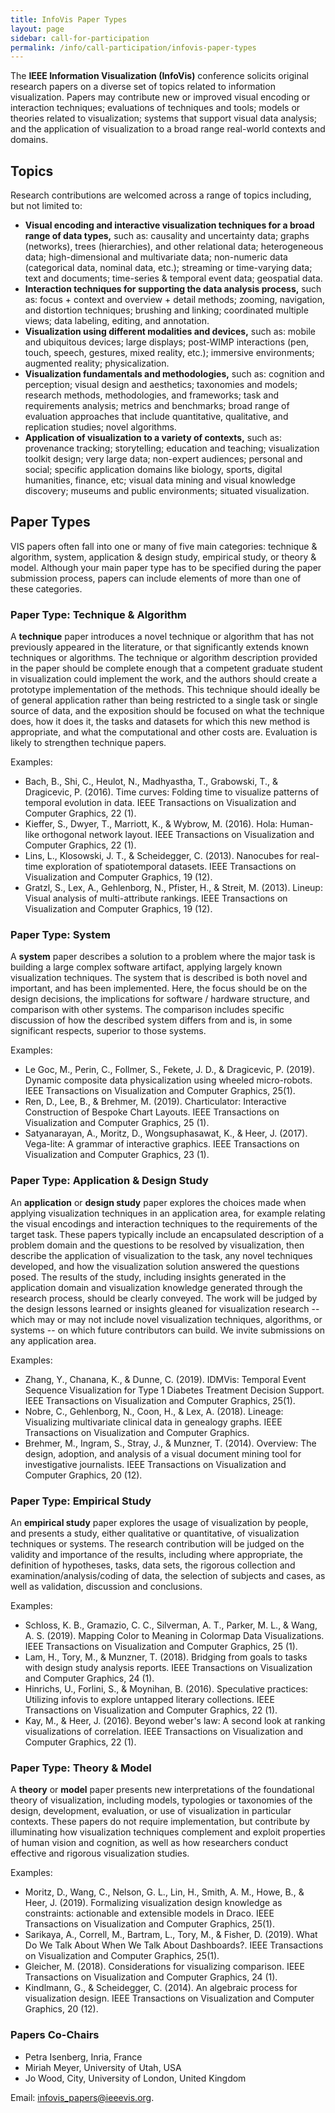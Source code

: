 ```yaml
---
title: InfoVis Paper Types
layout: page
sidebar: call-for-participation
permalink: /info/call-participation/infovis-paper-types
---
```


The **IEEE Information Visualization (InfoVis)** conference solicits original research papers on a diverse set of topics related to information visualization. Papers may contribute new or improved visual encoding or interaction techniques; evaluations of techniques and tools; models or theories related to visualization; systems that support visual data analysis; and the application of visualization to a broad range real-world contexts and domains.

## Topics
Research contributions are welcomed across a range of topics including, but not limited to:

* **Visual encoding and interactive visualization techniques for a broad range of data types,** such as: causality and uncertainty data; graphs (networks), trees (hierarchies), and other relational data; heterogeneous data; high-dimensional and multivariate data; non-numeric data (categorical data, nominal data, etc.); streaming or time-varying data; text and documents; time-series & temporal event data; geospatial data.
* **Interaction techniques for supporting the data analysis process,** such as: focus + context and overview + detail methods; zooming, navigation, and distortion techniques; brushing and linking; coordinated multiple views; data labeling, editing, and annotation.
* **Visualization using different modalities and devices,** such as: mobile and ubiquitous devices; large displays; post-WIMP interactions (pen, touch, speech, gestures, mixed reality, etc.); immersive environments; augmented reality; physicalization.
* **Visualization fundamentals and methodologies,** such as: cognition and perception; visual design and aesthetics; taxonomies and models; research methods, methodologies, and frameworks; task and requirements analysis; metrics and benchmarks; broad range of evaluation approaches that include quantitative, qualitative, and replication studies; novel algorithms. 
* **Application of visualization to a variety of contexts,** such as: provenance tracking; storytelling; education and teaching; visualization toolkit design; very large data; non-expert audiences; personal and social; specific application domains like biology, sports, digital humanities, finance, etc; visual data mining and visual knowledge discovery; museums and public environments; situated visualization.

## Paper Types
VIS papers often fall into one or many of five main categories: technique & algorithm, system, application & design study, empirical study, or theory & model. Although your main paper type has to be specified during the paper submission process, papers can include elements of more than one of these categories.

### Paper Type: Technique & Algorithm
A **technique** paper introduces a novel technique or algorithm that has not previously appeared in the literature, or that significantly extends known techniques or algorithms. The technique or algorithm description provided in the paper should be complete enough that a competent graduate student in visualization could implement the work, and the authors should create a prototype implementation of the methods. This technique should ideally be of general application rather than being restricted to a single task or single source of data, and the exposition should be focused on what the technique does, how it does it, the tasks and datasets for which this new method is appropriate, and what the computational and other costs are. Evaluation is likely to strengthen technique papers.

Examples:

* Bach, B., Shi, C., Heulot, N., Madhyastha, T., Grabowski, T., & Dragicevic, P. (2016). Time curves: Folding time to visualize patterns of temporal evolution in data. IEEE Transactions on Visualization and Computer Graphics, 22 (1).
* Kieffer, S., Dwyer, T., Marriott, K., & Wybrow, M. (2016). Hola: Human-like orthogonal network layout. IEEE Transactions on Visualization and Computer Graphics, 22 (1). 
* Lins, L., Klosowski, J. T., & Scheidegger, C. (2013). Nanocubes for real-time exploration of spatiotemporal datasets. IEEE Transactions on Visualization and Computer Graphics, 19 (12).
* Gratzl, S., Lex, A., Gehlenborg, N., Pfister, H., & Streit, M. (2013). Lineup: Visual analysis of multi-attribute rankings. IEEE Transactions on Visualization and Computer Graphics, 19 (12).

### Paper Type: System
A **system** paper describes a solution to a problem where the major task is building a large complex software artifact, applying largely known visualization techniques. The system that is described is both novel and important, and has been implemented. Here, the focus should be on the design decisions, the implications for software / hardware structure, and comparison with other systems. The comparison includes specific discussion of how the described system differs from and is, in some significant respects, superior to those systems.

Examples:

* Le Goc, M., Perin, C., Follmer, S., Fekete, J. D., & Dragicevic, P. (2019). Dynamic composite data physicalization using wheeled micro-robots. IEEE Transactions on Visualization and Computer Graphics, 25(1).
* Ren, D., Lee, B., & Brehmer, M. (2019). Charticulator: Interactive Construction of Bespoke Chart Layouts. IEEE Transactions on Visualization and Computer Graphics, 25 (1).
* Satyanarayan, A., Moritz, D., Wongsuphasawat, K., & Heer, J. (2017). Vega-lite: A grammar of interactive graphics. IEEE Transactions on Visualization and Computer Graphics, 23 (1).

### Paper Type: Application & Design Study
An **application** or **design study** paper explores the choices made when applying visualization techniques in an application area, for example relating the visual encodings and interaction techniques to the requirements of the target task. These papers typically include an encapsulated description of a problem domain and the questions to be resolved by visualization, then describe the application of visualization to the task, any novel techniques developed, and how the visualization solution answered the questions posed. The results of the study, including insights generated in the application domain and visualization knowledge generated through the research process, should be clearly conveyed. The work will be judged by the design lessons learned or insights gleaned for visualization research -- which may or may not include novel visualization techniques, algorithms, or systems -- on which future contributors can build. We invite submissions on any application area.

Examples:

* Zhang, Y., Chanana, K., & Dunne, C. (2019). IDMVis: Temporal Event Sequence Visualization for Type 1 Diabetes Treatment Decision Support. IEEE Transactions on Visualization and Computer Graphics, 25(1).
* Nobre, C., Gehlenborg, N., Coon, H., & Lex, A. (2018). Lineage: Visualizing multivariate clinical data in genealogy graphs. IEEE Transactions on Visualization and Computer Graphics.
* Brehmer, M., Ingram, S., Stray, J., & Munzner, T. (2014). Overview: The design, adoption, and analysis of a visual document mining tool for investigative journalists. IEEE Transactions on Visualization and Computer Graphics, 20 (12).

### Paper Type: Empirical Study
An **empirical study** paper explores the usage of visualization by people, and presents a study, either qualitative or quantitative, of visualization techniques or systems. The research contribution will be judged on the validity and importance of the results, including where appropriate, the definition of hypotheses, tasks, data sets, the rigorous collection and examination/analysis/coding of data, the selection of subjects and cases, as well as validation, discussion and conclusions. 


Examples:

* Schloss, K. B., Gramazio, C. C., Silverman, A. T., Parker, M. L., & Wang, A. S. (2019). Mapping Color to Meaning in Colormap Data Visualizations. IEEE Transactions on Visualization and Computer Graphics, 25 (1).
* Lam, H., Tory, M., & Munzner, T. (2018). Bridging from goals to tasks with design study analysis reports. IEEE Transactions on Visualization and Computer Graphics, 24 (1).
* Hinrichs, U., Forlini, S., & Moynihan, B. (2016). Speculative practices: Utilizing infovis to explore untapped literary collections. IEEE Transactions on Visualization and Computer Graphics, 22 (1).
* Kay, M., & Heer, J. (2016). Beyond weber's law: A second look at ranking visualizations of correlation. IEEE Transactions on Visualization and Computer Graphics, 22 (1).

### Paper Type: Theory & Model
A **theory** or **model** paper presents new interpretations of the foundational theory of visualization, including models, typologies or taxonomies of the design, development, evaluation, or use of visualization in particular contexts. These papers do not require implementation, but contribute by illuminating how visualization techniques complement and exploit properties of human vision and cognition, as well as how researchers conduct effective and rigorous visualization studies.


Examples:

* Moritz, D., Wang, C., Nelson, G. L., Lin, H., Smith, A. M., Howe, B., & Heer, J. (2019). Formalizing visualization design knowledge as constraints: actionable and extensible models in Draco. IEEE Transactions on Visualization and Computer Graphics, 25(1).
* Sarikaya, A., Correll, M., Bartram, L., Tory, M., & Fisher, D. (2019). What Do We Talk About When We Talk About Dashboards?. IEEE Transactions on Visualization and Computer Graphics, 25(1).
* Gleicher, M. (2018). Considerations for visualizing comparison. IEEE Transactions on Visualization and Computer Graphics, 24 (1).
* Kindlmann, G., & Scheidegger, C. (2014). An algebraic process for visualization design. IEEE Transactions on Visualization and Computer Graphics, 20 (12).

### Papers Co-Chairs
* Petra Isenberg, Inria, France
* Miriah Meyer, University of Utah, USA
* Jo Wood, City, University of London, United Kingdom

Email: infovis_papers@ieeevis.org.
